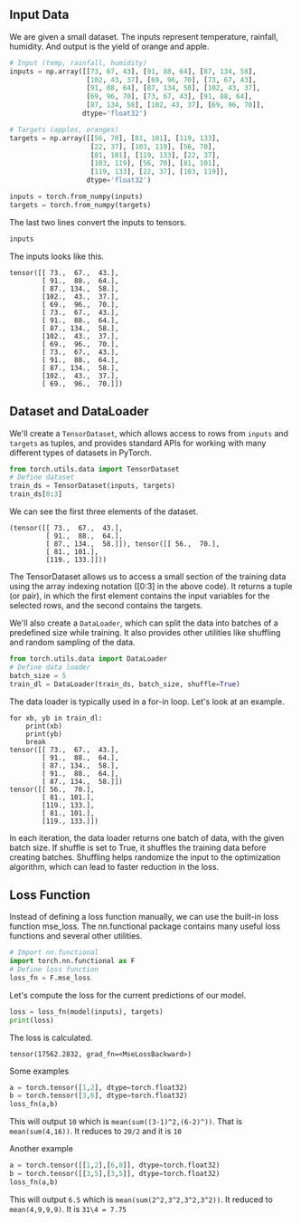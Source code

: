 ## Input Data
We are given a small dataset. The inputs represent temperature, rainfall, humidity. And output is the yield of orange and apple.

```python
# Input (temp, rainfall, humidity)
inputs = np.array([[73, 67, 43], [91, 88, 64], [87, 134, 58], 
                   [102, 43, 37], [69, 96, 70], [73, 67, 43], 
                   [91, 88, 64], [87, 134, 58], [102, 43, 37], 
                   [69, 96, 70], [73, 67, 43], [91, 88, 64], 
                   [87, 134, 58], [102, 43, 37], [69, 96, 70]], 
                  dtype='float32')

# Targets (apples, oranges)
targets = np.array([[56, 70], [81, 101], [119, 133], 
                    [22, 37], [103, 119], [56, 70], 
                    [81, 101], [119, 133], [22, 37], 
                    [103, 119], [56, 70], [81, 101], 
                    [119, 133], [22, 37], [103, 119]], 
                   dtype='float32')

inputs = torch.from_numpy(inputs)
targets = torch.from_numpy(targets)
```

The last two lines convert the inputs to tensors.

```python
inputs
```
The inputs looks like this.

```shell
tensor([[ 73.,  67.,  43.],
        [ 91.,  88.,  64.],
        [ 87., 134.,  58.],
        [102.,  43.,  37.],
        [ 69.,  96.,  70.],
        [ 73.,  67.,  43.],
        [ 91.,  88.,  64.],
        [ 87., 134.,  58.],
        [102.,  43.,  37.],
        [ 69.,  96.,  70.],
        [ 73.,  67.,  43.],
        [ 91.,  88.,  64.],
        [ 87., 134.,  58.],
        [102.,  43.,  37.],
        [ 69.,  96.,  70.]])
```
## Dataset and DataLoader 
We'll create a `TensorDataset`, which allows access to rows from `inputs` and `targets` as tuples, and provides standard APIs for working with many different types of datasets in PyTorch.

```python
from torch.utils.data import TensorDataset
# Define dataset
train_ds = TensorDataset(inputs, targets)
train_ds[0:3]
```

We can see the first three elements of the dataset.

```shell
(tensor([[ 73.,  67.,  43.],
         [ 91.,  88.,  64.],
         [ 87., 134.,  58.]]), tensor([[ 56.,  70.],
         [ 81., 101.],
         [119., 133.]]))
```

The TensorDataset allows us to access a small section of the training data using the array indexing notation ([0:3] in the above code). It returns a tuple (or pair), in which the first element contains the input variables for the selected rows, and the second contains the targets.

We'll also create a `DataLoader`, which can split the data into batches of a predefined size while training. It also provides other utilities like shuffling and random sampling of the data.

```python
from torch.utils.data import DataLoader
# Define data loader
batch_size = 5
train_dl = DataLoader(train_ds, batch_size, shuffle=True)
```
The data loader is typically used in a for-in loop. Let's look at an example.

```shell
for xb, yb in train_dl:
    print(xb)
    print(yb)
    break
tensor([[ 73.,  67.,  43.],
        [ 91.,  88.,  64.],
        [ 87., 134.,  58.],
        [ 91.,  88.,  64.],
        [ 87., 134.,  58.]])
tensor([[ 56.,  70.],
        [ 81., 101.],
        [119., 133.],
        [ 81., 101.],
        [119., 133.]])
```

In each iteration, the data loader returns one batch of data, with the given batch size. If shuffle is set to True, it shuffles the training data before creating batches. Shuffling helps randomize the input to the optimization algorithm, which can lead to faster reduction in the loss.

## Loss Function
Instead of defining a loss function manually, we can use the built-in loss function mse_loss.
The nn.functional package contains many useful loss functions and several other utilities.

```python
# Import nn.functional
import torch.nn.functional as F
# Define loss function
loss_fn = F.mse_loss
```
Let's compute the loss for the current predictions of our model.
```python
loss = loss_fn(model(inputs), targets)
print(loss)
```
The loss is calculated.
```shell
tensor(17562.2832, grad_fn=<MseLossBackward>)
```
Some examples

```python
a = torch.tensor([1,2], dtype=torch.float32)
b = torch.tensor([3,6], dtype=torch.float32)
loss_fn(a,b)
```
This will output `10` which is `mean(sum((3-1)^2,(6-2)^))`. That is `mean(sum(4,16))`. It reduces to `20/2` and it is `10` 

Another example

```python
a = torch.tensor([[1,2],[6,8]], dtype=torch.float32)
b = torch.tensor([[3,5],[3,5]], dtype=torch.float32)
loss_fn(a,b)
```
This will output `6.5` which is `mean(sum(2^2,3^2,3^2,3^2))`. It reduced to `mean(4,9,9,9)`. It is `31\4 = 7.75`

